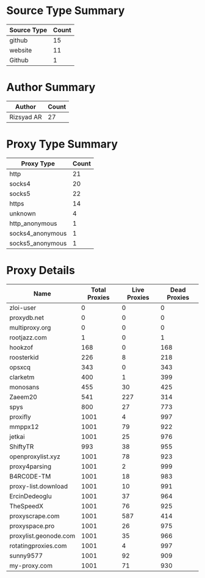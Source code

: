 # Source Type Summary

| Source Type | Count |
|-------------|-------|
| github | 15 |
| website | 11 |
| Github | 1 |


# Author Summary

| Author | Count |
|--------|-------|
| Rizsyad AR | 27 |


# Proxy Type Summary

| Proxy Type | Count |
|------------|-------|
| http | 21 |
| socks4 | 20 |
| socks5 | 22 |
| https | 14 |
| unknown | 4 |
| http_anonymous | 1 |
| socks4_anonymous | 1 |
| socks5_anonymous | 1 |


# Proxy Details

| Name | Total Proxies | Live Proxies | Dead Proxies |
|------|---------------|--------------|---------------|
| zloi-user | 0 | 0 | 0 |
| proxydb.net | 0 | 0 | 0 |
| multiproxy.org | 0 | 0 | 0 |
| rootjazz.com | 1 | 0 | 1 |
| hookzof | 168 | 0 | 168 |
| roosterkid | 226 | 8 | 218 |
| opsxcq | 343 | 0 | 343 |
| clarketm | 400 | 1 | 399 |
| monosans | 455 | 30 | 425 |
| Zaeem20 | 541 | 227 | 314 |
| spys | 800 | 27 | 773 |
| proxifly | 1001 | 4 | 997 |
| mmppx12 | 1001 | 79 | 922 |
| jetkai | 1001 | 25 | 976 |
| ShiftyTR | 993 | 38 | 955 |
| openproxylist.xyz | 1001 | 78 | 923 |
| proxy4parsing | 1001 | 2 | 999 |
| B4RC0DE-TM | 1001 | 18 | 983 |
| proxy-list.download | 1001 | 10 | 991 |
| ErcinDedeoglu | 1001 | 37 | 964 |
| TheSpeedX | 1001 | 76 | 925 |
| proxyscrape.com | 1001 | 587 | 414 |
| proxyspace.pro | 1001 | 26 | 975 |
| proxylist.geonode.com | 1001 | 35 | 966 |
| rotatingproxies.com | 1001 | 4 | 997 |
| sunny9577 | 1001 | 92 | 909 |
| my-proxy.com | 1001 | 71 | 930 |
